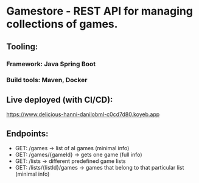 # Gamestore - REST API for managing collections of games.

## Tooling:
### Framework: Java Spring Boot
### Build tools: Maven, Docker

## Live deployed (with CI/CD):
https://www.delicious-hanni-danilobml-c0cd7d80.koyeb.app

## Endpoints:
- GET: /games -> list of al games (minimal info)
- GET: /games/{gameId} -> gets one game (full info)
- GET: /lists -> different predefined game lists
- GET: /lists/{listId}/games -> games that belong to that particular list (minimal info)
